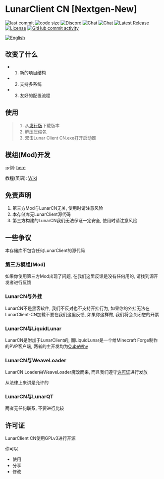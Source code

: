 # LunarClient CN [Nextgen-New]
![last commit](https://img.shields.io/github/last-commit/CubeWhyMC/LunarClient-CN)
![code size](https://img.shields.io/github/repo-size/CubeWhyMC/LunarClient-CN)
[![Discord](https://img.shields.io/discord/1047866655033802802.svg?label=&logo=discord&logoColor=ffffff&color=7389D8&labelColor=6A7EC2)](https://discord.gg/rCqCepgWJc)
[![Chat](https://img.shields.io/badge/Join-QQ1%E7%BE%A4-red?logo=tencent-qq&logoColor=red)](http://qm.qq.com/cgi-bin/qm/qr?_wv=1027&k=h47i_OrmGbUyZ2vWf1qmNsiCZ_A3iBD9&authKey=s3bGMkkKIZ%2B2qlwZfHgarrD4dwuAw0dZ7UieVWJFa%2BxM3gT5vfyUHhmNZCuzmQJS&noverify=0&group_code=780154857)
[![Chat](https://img.shields.io/badge/Join-QQ2%E7%BE%A4-red?logo=tencent-qq&logoColor=red)](http://qm.qq.com/cgi-bin/qm/qr?_wv=1027&k=bxdwTj0Gzx1eroJiuLKT6fkA_qnirxCi&authKey=TgZQfMp5KE9nbkkFrNXUcZK0Ru0J%2BaRSvBy0oD7v0m%2FkoV50w4C%2B4DaB0IBM%2Bngj&noverify=0&group_code=869511162)
[![Latest Release](https://img.shields.io/github/v/release/CubewhyMC/LunarClient-CN)](https://github.com/CubewhyMC/LunarClient-CN/release)
[![License](https://img.shields.io/github/license/CubewhyMC/LunarClient-CN)](https://github.com/CubewhyMC/LunarClient-CN/blob/master/LICENSE)
[![GitHub commit activity](https://img.shields.io/github/commit-activity/m/CubewhyMC/LunarClient-CN)](https://github.com/CubewhyMC/LunarClient-CN/actions)

[![English](https://img.shields.io/badge/English-Readme-green?style=flat-square)](README-EN.md)

## 改变了什么

- 1. 新的项目结构
- 2. 支持多系统
- 3. 友好的配置流程

## 使用

>1. 从[发行版](https://github.com/CubeWhyMC/LunarClient-CN/releases)下载版本
>2. 解压压缩包
>3. 双击Lunar Client CN.exe打开启动器

## 模组(Mod)开发

示例: [here](https://github.com/CubeWhyMC/LunarMod-Example)

教程(英语): [Wiki](https://github.com/CubeWhyMC/LunarClient-CN/wiki/LunarCN-mod-development)

## 免责声明

1. 第三方Mod与LunarCN无关, 使用时请注意风险
2. 本存储库无LunarClient源代码
3. 第三方构建的LunarCN我们无法保证一定安全, 使用时请注意风险

## 一些争议

本存储库不包含任何LunarClient的源代码

### 第三方模组(Mod)

如果你使用第三方Mod出现了问题, 在我们这里反馈是没有任何用的, 请找到源开发者进行反馈

### LunarCN与外挂

LunarCN不是黑客软件, 我们不反对也不支持开挂行为, 如果你的外挂无法在LunarClient-CN加载不要在我们这里反馈, 如果你这样做, 我们将会关闭您的开票

### LunarCN与LiquidLunar

LunarCN是附加于LunarClient的, 而LiquidLunar是一个给Minecraft Forge制作的PVP客户端, 两者的主开发均为[CubeWhy](https://github.com/cubewhy)

### LunarCN与WeaveLoader

LunarCN Loader由WeaveLoader魔改而来, 而且我们遵守[许可证](https://github.com/Weave-MC/Weave-Loader/blob/master/LICENSE)进行发放

从法律上来讲是允许的

### LunarCN与LunarQT

两者无任何联系, 不要进行比较

## 许可证

LunarClient CN使用GPLv3进行开源

你可以

- 使用
- 分享
- 修改

